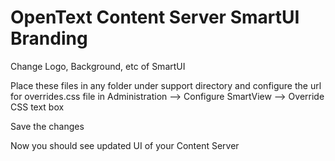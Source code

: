 # OpenText Content Server SmartUI Branding
Change Logo, Background, etc of SmartUI

Place these files in any folder under support directory and configure the url for overrides.css file in Administration --> Configure SmartView --> Override CSS text box

Save the changes

Now you should see updated UI of your Content Server
